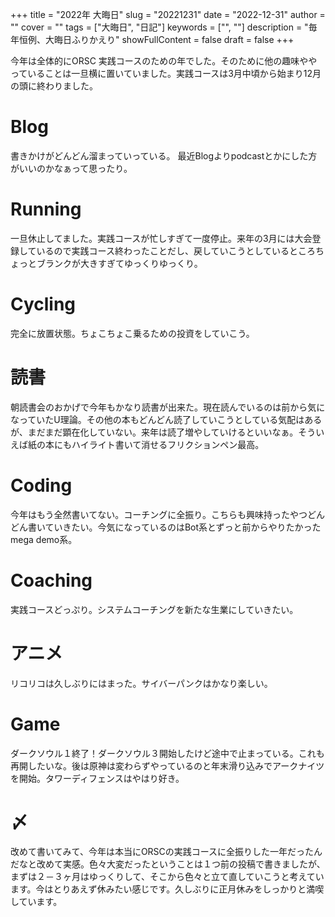 +++
title = "2022年 大晦日"
slug = "20221231"
date = "2022-12-31"
author = ""
cover = ""
tags = ["大晦日", "日記"]
keywords = ["", ""]
description = "毎年恒例、大晦日ふりかえり"
showFullContent = false
draft = false
+++


今年は全体的にORSC 実践コースのための年でした。そのために他の趣味ややっていることは一旦横に置いていました。実践コースは3月中頃から始まり12月の頭に終わりました。

# Blog
書きかけがどんどん溜まっていっている。
最近Blogよりpodcastとかにした方がいいのかなぁって思ったり。

# Running
一旦休止してました。実践コースが忙しすぎて一度停止。来年の3月には大会登録しているので実践コース終わったことだし、戻していこうとしているところちょっとブランクが大きすぎてゆっくりゆっくり。

# Cycling
完全に放置状態。ちょこちょこ乗るための投資をしていこう。

# 読書
朝読書会のおかげで今年もかなり読書が出来た。現在読んでいるのは前から気になっていたU理論。その他の本もどんどん読了していこうとしている気配はあるが、まだまだ顕在化していない。来年は読了増やしていけるといいなぁ。そういえば紙の本にもハイライト書いて消せるフリクションペン最高。

# Coding
今年はもう全然書いてない。コーチングに全振り。こちらも興味持ったやつどんどん書いていきたい。今気になっているのはBot系とずっと前からやりたかったmega demo系。

# Coaching
実践コースどっぷり。システムコーチングを新たな生業にしていきたい。

# アニメ
リコリコは久しぶりにはまった。サイバーパンクはかなり楽しい。

# Game
ダークソウル１終了！ダークソウル３開始したけど途中で止まっている。これも再開したいな。後は原神は変わらずやっているのと年末滑り込みでアークナイツを開始。タワーディフェンスはやはり好き。

# 〆
改めて書いてみて、今年は本当にORSCの実践コースに全振りした一年だったんだなと改めて実感。色々大変だったということは１つ前の投稿で書きましたが、まずは２－３ヶ月はゆっくりして、そこから色々と立て直していこうと考えています。今はとりあえず休みたい感じです。久しぶりに正月休みをしっかりと満喫しています。


